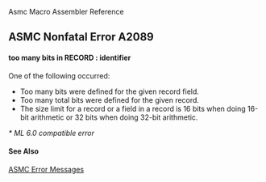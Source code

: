 Asmc Macro Assembler Reference

## ASMC Nonfatal Error A2089

#### too many bits in RECORD : identifier

One of the following occurred:

*   Too many bits were defined for the given record field.
*   Too many total bits were defined for the given record.
*   The size limit for a record or a field in a record is 16 bits when doing 16-bit arithmetic or 32 bits when doing 32-bit arithmetic.

_* ML 6.0 compatible error_

#### See Also

[ASMC Error Messages](readme.md)